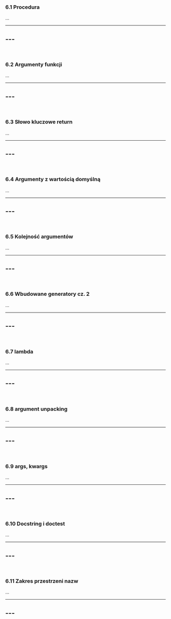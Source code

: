 ### 6.1 Procedura
...

---
**---**
---
&nbsp;
### 6.2 Argumenty funkcji
...

---
**---**
---
&nbsp;
### 6.3 Słowo kluczowe return
...

---
**---**
---
&nbsp;
### 6.4 Argumenty z wartością domyślną
...

---
**---**
---
&nbsp;
### 6.5 Kolejność argumentów
...

---
**---**
---
&nbsp;
### 6.6 Wbudowane generatory cz. 2
...

---
**---**
---
&nbsp;
### 6.7 lambda
...

---
**---**
---
&nbsp;
### 6.8 argument unpacking
...

---
**---**
---
&nbsp;
### 6.9 args, kwargs
...

---
**---**
---
&nbsp;
### 6.10 Docstring i doctest
...

---
**---**
---
&nbsp;
### 6.11 Zakres przestrzeni nazw
...

---
**---**
---
&nbsp;
